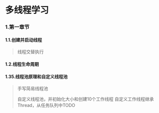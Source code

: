 # 多线程学习

### 1.第一章节

#### 1.1.创建并启动线程

> 线程交替执行

#### 1.2.线程生命周期

#### 1.35.线程池原理和自定义线程池

> 手写简易线程池
>
> 自定义线程池，并初始化大小和创建10个工作线程
> 自定义工作线程继承Thread，从任务队列中TODO
